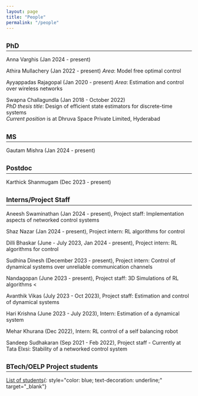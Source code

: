 ```yaml
---
layout: page
title: "People"
permalink: "/people"
---
```


## <small>PhD</small>
<hr style="margin-top: -1em; margin-bottom: 1em;">

Anna Varghis (Jan 2024 - present)

Athira Mullachery (Jan 2022 - present) *Area*: Model free optimal control

Ayyappadas Rajagopal (Jan 2020 - present) *Area*: Estimation and control over wireless networks

Swapna Challagundla (Jan 2018 - October 2022)<br>
*PhD thesis title*: Design of efficient state estimators for discrete-time systems <br>
*Current position* is at Dhruva Space Private Limited, Hyderabad


## <small>MS</small>
<hr style="margin-top: -1em; margin-bottom: 1em;">

Gautam Mishra (Jan 2024 - present)

## <small>Postdoc</small>
<hr style="margin-top: -1em; margin-bottom: 1em;">

Karthick Shanmugam (Dec 2023 - present)

## <small>Interns/Project Staff</small>
<hr style="margin-top: -1em; margin-bottom: 1em;">

Aneesh Swaminathan (Jan 2024 - present), Project staff: Implementation aspects of networked control systems

Shaz Nazar (Jan 2024 - present), Project intern: RL algorithms for control 

Dilli Bhaskar (June - July 2023, Jan 2024 - present), Project intern: RL algorithms for control 


Sudhina Dinesh (December 2023 - present), Project intern: Control of dynamical systems over unreliable communication channels 

Nandagopan (June 2023 - present), Project staff: 3D Simulations of RL algorithms <

Avanthik Vikas (July 2023 - Oct 2023), Project staff: Estimation and control of dynamical systems 

Hari Krishna (June 2023 - July 2023), Intern: Estimation of a dynamical system 

Mehar Khurana (Dec 2022), Intern: RL control of a self balancing robot 

Sandeep Sudhakaran (Sep 2021 -  Feb 2022), Project staff - Currently at Tata Elxsi: Stability of a networked control system 

## <small>BTech/OELP Project students</small>
<hr style="margin-top: -1em; margin-bottom: 1em;">

[List of students](https://docs.google.com/document/d/1usmLnS-HCm_b3GWKZJhDYuPnvOfhfWgXgyTJD9PadP8/export?format=pdf){: style="color: blue; text-decoration: underline;" target="_blank"}<br>


